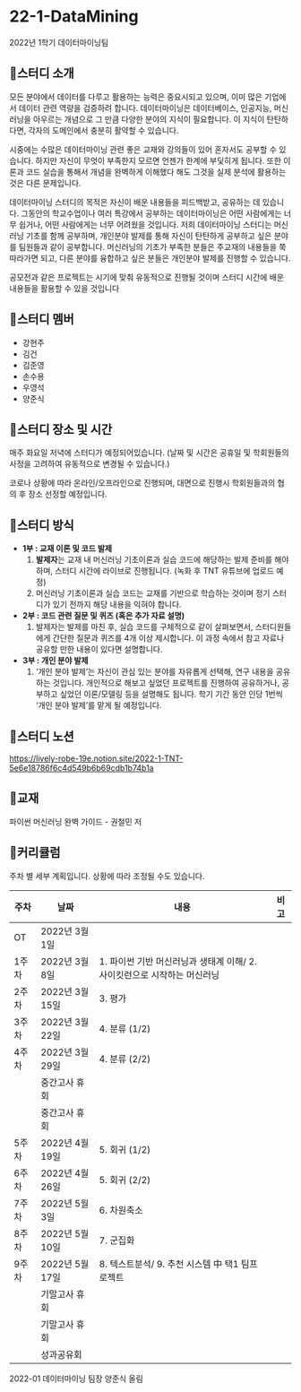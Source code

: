 # 22-1-DataMining
2022년 1학기 데이터마이닝팀

## 🔔스터디 소개
모든 분야에서 데이터를 다루고 활용하는 능력은 중요시되고 있으며, 이미 많은 기업에서 데이터 관련 역량을 검증하려 합니다. 데이터마이닝은 데이터베이스, 인공지능, 머신러닝을 아우르는 개념으로 그 만큼 다양한 분야의 지식이 필요합니다. 이 지식이 탄탄하다면, 각자의 도메인에서 충분히 활약할 수 있습니다.

시중에는 수많은 데이터마이닝 관련 좋은 교재와 강의들이 있어 혼자서도 공부할 수 있습니다. 하지만 자신이 무엇이 부족한지 모르면 언젠가 한계에 부딫히게 됩니다. 또한 이론과 코드 실습을 통해서 개념을 완벽하게 이해했다 해도 그것을 실제 분석에 활용하는 것은 다른 문제입니다.

데이터마이닝 스터디의 목적은 자신이 배운 내용들을 피드백받고, 공유하는 데 있습니다. 그동안의 학교수업이나 여러 특강에서 공부하는 데이터마이닝은 어떤 사람에게는 너무 쉽거나, 어떤 사람에게는 너무 어려웠을 것입니다. 저희 데이터마이닝 스터디는 머신러닝 기초를 함께 공부하며, 개인분야 발제를 통해 자신이 탄탄하게 공부하고 싶은 분야를 팀원들과 같이 공부합니다. 머신러닝의 기초가 부족한 분들은 주교재의 내용들을 쭉 따라가면 되고, 다른 분야를 융합하고 싶은 분들은 개인분야 발제를 진행할 수 있습니다.

공모전과 같은 프로젝트는 시기에 맞춰 유동적으로 진행될 것이며 스터디 시간에 배운 내용들을 활용할 수 있을 것입니다


## 🔔스터디 멤버
* 강현주
* 김건
* 김준영
* 손수용
* 우영석
* 양준식


## 🔔스터디 장소 및 시간
매주 화요일 저녁에 스터디가 예정되어있습니다. (날짜 및 시간은 공휴일 및 학회원들의 사정을 고려하여 유동적으로 변경될 수 있습니다.)

코로나 상황에 따라 온라인/오프라인으로 진행되며, 대면으로 진행시 학회원들과의 협의 후 장소 선정할 예정입니다.


## 🔔스터디 방식
- **1부 : 교재 이론 및 코드 발제**
    1. **발제자**는 교재 내 머신러닝 기초이론과 실습 코드에 해당하는 발제 준비를 해야 하며, 스터디 시간에 라이브로 진행됩니다. (녹화 후 TNT 유튜브에 업로드 예정)
    2. 머신러닝 기초이론과 실습 코드는 교재를 기반으로 학습하는 것이며 정기 스터디가 있기 전까지 해당 내용을 익혀야 합니다. 
- **2부 : 코드 관련 질문 및 퀴즈 (혹은 추가 자료 설명)**
    1. 발제자는 발제를 마친 후, 실습 코드를 구체적으로 같이 살펴보면서, 스터디원들에게 간단한 질문과 퀴즈를 4개 이상 제시합니다. 이 과정 속에서 참고 자료나 공유할 만한 내용이 있다면 설명합니다.
- **3부 : 개인 분야 발제**
    1. ‘개인 분야 발제’는 자신이 관심 있는 분야를 자유롭게 선택해, 연구 내용을 공유하는 것입니다. 개인적으로 해보고 싶었던 프로젝트를 진행하여 공유하거나, 공부하고 싶었던 이론/모델링 등을 설명해도 됩니다. 학기 기간 동안 인당 1번씩 ‘개인 분야 발제’를 맡게 될 예정입니다.


## 🔔스터디 노션
https://lively-robe-19e.notion.site/2022-1-TNT-5e6e18786f6c4d549b6b69cdb1b74b1a


## 🔔교재
파이썬 머신러닝 완벽 가이드 - 권철민 저


## 🔔커리큘럼
주차 별 세부 계획입니다. 상황에 따라 조정될 수도 있습니다.  

|주차|날짜|내용|비고|
|---|---|---|---|
|OT|2022년 3월 1일| | |
|1주차|2022년 3월 8일|1. 파이썬 기반 머신러닝과 생태계 이해/ 2. 사이킷런으로 시작하는 머신러닝| |
|2주차|2022년 3월 15일|3. 평가| |
|3주차|2022년 3월 22일|4. 분류 (1/2)| |
|4주차|2022년 3월 29일|4. 분류 (2/2)| |
| |중간고사 휴회| | |
| |중간고사 휴회| | |
|5주차|2022년 4월 19일|5. 회귀 (1/2)| |
|6주차|2022년 4월 26일|5. 회귀 (2/2)| |
|7주차|2022년 5월 3일|6. 차원축소| |
|8주차|2022년 5월 10일|7. 군집화| |
|9주차|2022년 5월 17일|8. 텍스트분석/ 9. 추천 시스템 中 택1 팀프로젝트| |
| |기말고사 휴회| | |
| |기말고사 휴회| | |
| |성과공유회| | |


2022-01 데이터마이닝 팀장 양준식 올림
